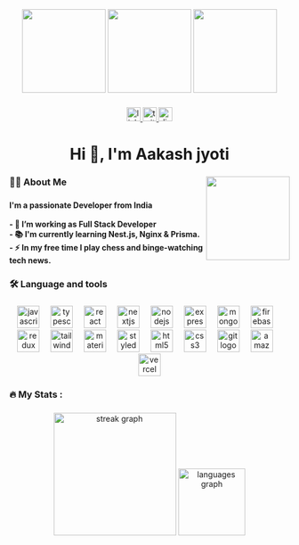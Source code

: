 <!-- <h1 align="center">Hi 👋, I'm Aakash jyoti</h1>
<h3 align="center">A passionate Web developer from India</h3>

<!-- ![](https://www.shutterstock.com/image-vector/programming-web-banner-best-languages-600w-1676060566.jpg) -->

<!-- ## 🌐 Socials:
[![LinkedIn](https://img.shields.io/badge/LinkedIn-%230077B5.svg?logo=linkedin&logoColor=white)](https://linkedin.com/in/aakash-jyoti-60626221b) [![Stack Overflow](https://img.shields.io/badge/-Stackoverflow-FE7A16?logo=stack-overflow&logoColor=white)](https://stackoverflow.com/users/17707276) [![Twitter](https://img.shields.io/badge/Twitter-%231DA1F2.svg?logo=Twitter&logoColor=white)](https://twitter.com/Aakashjyoti1) 

# 💻 Tech Stack:
<!-- ![HTML5](https://img.shields.io/badge/html5-%23E34F26.svg?style=plastic&logo=html5&logoColor=white)  -->
<!-- ![CSS3](https://img.shields.io/badge/css3-%231572B6.svg?style=plastic&logo=css3&logoColor=white) -->
<!-- ![JavaScript](https://img.shields.io/badge/javascript-%23323330.svg?style=plastic&logo=javascript&logoColor=%23F7DF1E)
![TypeScript](https://img.shields.io/badge/typescript-%23007ACC.svg?style=plastic&logo=typescript&logoColor=white) 
![NodeJS](https://img.shields.io/badge/node.js-6DA55F?style=plastic&logo=node.js&logoColor=white) 
![React](https://img.shields.io/badge/react-%2320232a.svg?style=plastic&logo=react&logoColor=%2361DAFB) 
![Redux](https://img.shields.io/badge/redux-%23593d88.svg?style=plastic&logo=redux&logoColor=white)
![Next JS](https://img.shields.io/badge/Next-black?style=plastic&logo=next.js&logoColor=white) 
![Express.js](https://img.shields.io/badge/express.js-%23404d59.svg?style=plastic&logo=express&logoColor=%2361DAFB) 
![TailwindCSS](https://img.shields.io/badge/tailwindcss-%2338B2AC.svg?style=plastic&logo=tailwind-css&logoColor=white) 
![MongoDB](https://img.shields.io/badge/MongoDB-%234ea94b.svg?style=plastic&logo=mongodb&logoColor=white)
![Firebase](https://img.shields.io/badge/firebase-%23039BE5.svg?style=plastic&logo=firebase) 
![NPM](https://img.shields.io/badge/NPM-%23000000.svg?style=plastic&logo=npm&logoColor=white) 
![Vercel](https://img.shields.io/badge/vercel-%23000000.svg?style=plastic&logo=vercel&logoColor=white) 
<!--  ![Bootstrap](https://img.shields.io/badge/bootstrap-%23563D7C.svg?style=plastic&logo=bootstrap&logoColor=white) 
![Ant-Design](https://img.shields.io/badge/-AntDesign-%230170FE?style=plastic&logo=ant-design&logoColor=white) 
![MUI](https://img.shields.io/badge/MUI-%230081CB.svg?style=plastic&logo=material-ui&logoColor=white) -->
<!--   ![Yarn](https://img.shields.io/badge/yarn-%232C8EBB.svg?style=plastic&logo=yarn&logoColor=white) -->
<!--  ![React Router](https://img.shields.io/badge/React_Router-CA4245?style=plastic&logo=react-router&logoColor=white) -->
<!--  ![Netlify](https://img.shields.io/badge/netlify-%23000000.svg?style=plastic&logo=netlify&logoColor=#00C7B7) -->


<!-- # 📊 GitHub Stats:
![](https://github-readme-streak-stats.herokuapp.com/?user=Aakashjyoti&theme=react&hide_border=true)
<!-- [![GitHub Streak](http://github-readme-streak-stats.herokuapp.com?user=Aakashjyoti&theme=dark&background=000000)](https://git.io/streak-stats) -->
<!-- ![](https://github-readme-stats.vercel.app/api/top-langs/?username=Aakashjyoti&theme=react&hide_border=true&include_all_commits=true&count_private=true&layout=compact) -->


<!-- [![My GitHub Stats](https://github-readme-stats.vercel.app/api/?username=Aakashjyoti&count_private=true&theme=tokyonight&showicons=true)]() -->
<!-- [![My GitHub Language Stats](https://github-readme-stats.vercel.app/api/top-langs/?username=Aakashjyoti&langs_count=5&theme=tokyonight)]() -->

<div align="center">
  <!-- <img height="300" src="https://media.giphy.com/media/V8gD32995YGsaCkDBZ/giphy.gif"  /> -->
   
  <img height="150" src="https://media.giphy.com/media/X8WXNdX1neJXhwJc4W/giphy.gif"  />
  <img height="150" src="https://media.giphy.com/media/QssGEmpkyEOhBCb7e1/giphy.gif"  />
  <!-- <img height="150" src="https://media.giphy.com/media/VfCXPf4jFBJdbI99W0/giphy.gif"  /> -->
  <img height="150" src="https://media.giphy.com/media/pd0HQOQN71YHtkXSu3/giphy.gif"  />
</div>




###

<div align="center">
  <a href="https://www.linkedin.com/in/aakashjyoti123" target="_blank">
    <img src="https://img.shields.io/static/v1?message=LinkedIn&logo=linkedin&label=&color=0077B5&logoColor=white&labelColor=0077B5&style=for-the-badge" height="25" alt="linkedin logo"  />
  </a>
  <a href="https://twitter.com/Aakashjyoti1" target="_blank">
    <img src="https://img.shields.io/static/v1?message=Twitter&logo=twitter&label=%20&color=1DA1F2&logoColor=white&labelColor=&style=for-the-badge" height="25" alt="twitter logo"  />
  </a>
  <a href="https://discordapp.com/users/aakash9903" target="_blank">
    <img src="https://img.shields.io/static/v1?message=Discord&logo=discord&label=&color=7289DA&logoColor=white&labelColor=7289DA&style=for-the-badge" height="25" alt="discord logo"  />
  </a>
</div>

###


<!-- <div align="right"> -->
<!-- </div> -->

<!-- <img align="right" src="https://visitor-badge.laobi.icu/badge?page_id=AakashJyoti.AakashJyoti&"  /> -->

###

<h1 align="center">Hi 👋, I'm Aakash jyoti</h1>

###

  <img align="right" height="150" src="https://media.giphy.com/media/bF7hth8Z0NhffWcrvL/giphy.gif"  />
<h3 align="left">👩‍💻  About Me</h3>

###

<h4 align="left">I'm a passionate Developer from India<br><br>- 🔭 I’m working as Full Stack Developer<br>- 📚 I'm currently learning Nest.js, Nginx & Prisma.<br>- ⚡ In my free time I play chess and binge-watching tech news.</h4>

###

<h3 align="left">🛠 Language and tools</h3>

###

<div align="center">
  <img src="https://skillicons.dev/icons?i=js" height="40" alt="javascript logo"  />
  <img width="12" />
  <img src="https://skillicons.dev/icons?i=ts" height="40" alt="typescript logo"  />
  <img width="12" />
  <img src="https://skillicons.dev/icons?i=react" height="40" alt="react logo"  />
  <img width="12" />
  <img src="https://skillicons.dev/icons?i=nextjs" height="40" alt="nextjs logo"  />
  <img width="12" />
  <img src="https://skillicons.dev/icons?i=nodejs" height="40" alt="nodejs logo"  />
  <img width="12" />
  <img src="https://skillicons.dev/icons?i=express" height="40" alt="express logo"  />
  <img width="12" />
  <img src="https://skillicons.dev/icons?i=mongodb" height="40" alt="mongodb logo"  />
  <img width="12" />
  <img src="https://skillicons.dev/icons?i=firebase" height="40" alt="firebase logo"  />
  <!-- <img width="12" />
  <img src="https://skillicons.dev/icons?i=postgres" height="40" alt="postgresql logo"  /> -->
  <img width="12" />
  <img src="https://skillicons.dev/icons?i=redux" height="40" alt="redux logo"  />
  <img width="12" />
  <img src="https://skillicons.dev/icons?i=tailwind" height="40" alt="tailwindcss logo"  />
  <img width="12" />
  <img src="https://skillicons.dev/icons?i=materialui" height="40" alt="materialui logo"  />
  <img width="12" />
  <img src="https://skillicons.dev/icons?i=styledcomponents" height="40" alt="styledcomponents logo"  />
  <img width="12" />
  <img src="https://skillicons.dev/icons?i=html" height="40" alt="html5 logo"  />
  <img width="12" />
  <img src="https://skillicons.dev/icons?i=css" height="40" alt="css3 logo"  />
  <img width="12" />
  <img src="https://skillicons.dev/icons?i=git" height="40" alt="git logo"  />
  <img width="12" />
  <img src="https://skillicons.dev/icons?i=aws" height="40" alt="amazonwebservices logo"  />
  <img width="12" />
  <img src="https://skillicons.dev/icons?i=vercel" height="40" alt="vercel logo"  />
</div>

###

<h3 align="left">🔥   My Stats :</h3>

###

<div align="center" >
  <img src="https://streak-stats.demolab.com?user=AakashJyoti&locale=en&mode=daily&theme=tokyonight&hide_border=true&border_radius=5&order=3" height="220" alt="streak graph"  />
  <img src="https://github-readme-stats.vercel.app/api/top-langs?username=AakashJyoti&locale=en&hide_title=true&layout=compact&card_width=320&langs_count=4&theme=tokyonight&hide_border=true&order=2" height="120" alt="languages graph"  />
</div>

###

<br clear="both">

<!-- <img src="https://raw.githubusercontent.com/AakashJyoti/AakashJyoti/output/snake.svg" alt="Snake animation" />

###
